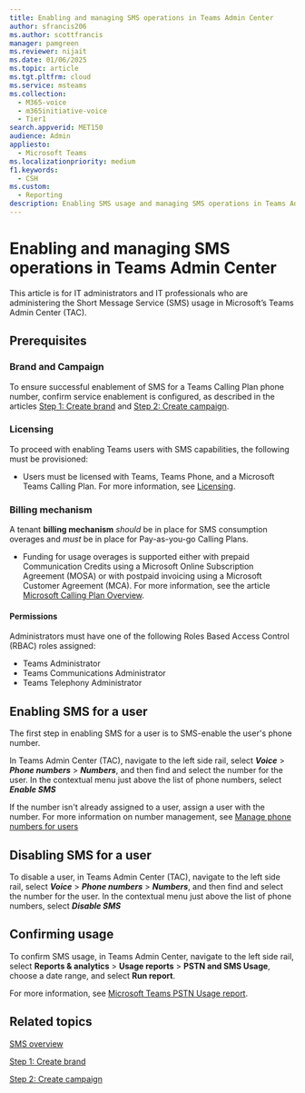 ```yaml
---
title: Enabling and managing SMS operations in Teams Admin Center
author: sfrancis206
ms.author: scottfrancis
manager: pamgreen
ms.reviewer: nijait
ms.date: 01/06/2025
ms.topic: article
ms.tgt.pltfrm: cloud
ms.service: msteams
ms.collection:
  - M365-voice
  - m365initiative-voice
  - Tier1
search.appverid: MET150
audience: Admin
appliesto:
  - Microsoft Teams
ms.localizationpriority: medium
f1.keywords:
  - CSH
ms.custom:
  - Reporting
description: Enabling SMS usage and managing SMS operations in Teams Admin Center
---
```


# Enabling and managing SMS operations in Teams Admin Center

This article is for IT administrators and IT professionals who are administering the Short Message Service (SMS) usage in Microsoft’s Teams Admin Center (TAC).

## Prerequisites

### Brand and Campaign

To ensure successful enablement of SMS for a Teams Calling Plan phone number, confirm service enablement is configured, as described in the articles [Step 1: Create brand](sms-setup-brand.md) and [Step 2: Create campaign](sms-setup-campaign.md).

### Licensing

To proceed with enabling Teams users with SMS capabilities, the following must be provisioned:

- Users must be licensed with Teams, Teams Phone, and a Microsoft Teams Calling Plan. For more information, see [Licensing](sms-overview.md#licensing).
  
### Billing mechanism

A tenant **billing mechanism** *should* be in place for SMS consumption overages and *must* be in place for Pay-as-you-go Calling Plans.

- Funding for usage overages is supported either with prepaid Communication Credits using a Microsoft Online Subscription Agreement (MOSA) or with postpaid invoicing using a Microsoft Customer Agreement (MCA). For more information, see the article [Microsoft Calling Plan Overview](calling-plan-overview.md).

#### Permissions

Administrators must have one of the following Roles Based Access Control (RBAC) roles assigned:

- Teams Administrator
- Teams Communications Administrator
- Teams Telephony Administrator

## Enabling SMS for a user

The first step in enabling SMS for a user is to SMS-enable the user's phone number. 

In Teams Admin Center (TAC), navigate to the left side rail, select ***Voice*** > ***Phone numbers*** > ***Numbers***, and then find and select the number for the user. In the contextual menu just above the list of phone numbers, select ***Enable SMS***

If the number isn't already assigned to a user, assign a user with the number. For more information on number management, see [Manage phone numbers for users](assign-change-or-remove-a-phone-number-for-a-user.md)

## Disabling SMS for a user

To disable a user, in Teams Admin Center (TAC), navigate to the left side rail, select ***Voice*** > ***Phone numbers*** > ***Numbers***, and then find and select the number for the user. In the contextual menu just above the list of phone numbers, select ***Disable SMS***

## Confirming usage

To confirm SMS usage, in Teams Admin Center, navigate to the left side rail, select **Reports & analytics** > **Usage reports** > **PSTN and SMS Usage**, choose a date range, and select **Run report**.

For more information, see [Microsoft Teams PSTN Usage report](.\teams-analytics-and-reports\pstn-usage-report.md).

## Related topics

[SMS overview](sms-overview.md)

[Step 1: Create brand](sms-setup-brand.md)

[Step 2: Create campaign](sms-setup-campaign.md)
